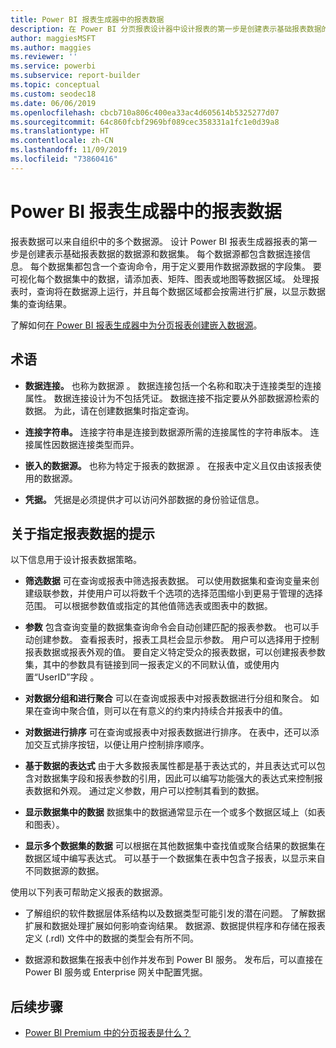 ```yaml
---
title: Power BI 报表生成器中的报表数据
description: 在 Power BI 分页报表设计器中设计报表的第一步是创建表示基础报表数据的数据源和数据集。
author: maggiesMSFT
ms.author: maggies
ms.reviewer: ''
ms.service: powerbi
ms.subservice: report-builder
ms.topic: conceptual
ms.custom: seodec18
ms.date: 06/06/2019
ms.openlocfilehash: cbcb710a806c400ea33ac4d605614b5325277d07
ms.sourcegitcommit: 64c860fcbf2969bf089cec358331a1fc1e0d39a8
ms.translationtype: HT
ms.contentlocale: zh-CN
ms.lasthandoff: 11/09/2019
ms.locfileid: "73860416"
---
```

# <a name="report-data-in-power-bi-report-builder"></a>Power BI 报表生成器中的报表数据

报表数据可以来自组织中的多个数据源。 设计 Power BI 报表生成器报表的第一步是创建表示基础报表数据的数据源和数据集。 每个数据源都包含数据连接信息。 每个数据集都包含一个查询命令，用于定义要用作数据源数据的字段集。 要可视化每个数据集中的数据，请添加表、矩阵、图表或地图等数据区域。 处理报表时，查询将在数据源上运行，并且每个数据区域都会按需进行扩展，以显示数据集的查询结果。  

了解如何[在 Power BI 报表生成器中为分页报表创建嵌入数据源](paginated-reports-embedded-data-source.md)。


##  <a name="BkMk_ReportDataTerms"></a> 术语  
  
- **数据连接。** 也称为数据源  。 数据连接包括一个名称和取决于连接类型的连接属性。 数据连接设计为不包括凭证。 数据连接不指定要从外部数据源检索的数据。 为此，请在创建数据集时指定查询。  
  
- **连接字符串。** 连接字符串是连接到数据源所需的连接属性的字符串版本。 连接属性因数据连接类型而异。  
  
- **嵌入的数据源。** 也称为特定于报表的数据源  。 在报表中定义且仅由该报表使用的数据源。  
  
- **凭据。** 凭据是必须提供才可以访问外部数据的身份验证信息。  
  
##  <a name="BkMk_ReportDataTips"></a> 关于指定报表数据的提示

 以下信息用于设计报表数据策略。  
  
- **筛选数据** 可在查询或报表中筛选报表数据。 可以使用数据集和查询变量来创建级联参数，并使用户可以将数千个选项的选择范围缩小到更易于管理的选择范围。 可以根据参数值或指定的其他值筛选表或图表中的数据。  
  
- **参数** 包含查询变量的数据集查询命令会自动创建匹配的报表参数。 也可以手动创建参数。 查看报表时，报表工具栏会显示参数。 用户可以选择用于控制报表数据或报表外观的值。 要自定义特定受众的报表数据，可以创建报表参数集，其中的参数具有链接到同一报表定义的不同默认值，或使用内置“UserID”字段  。 
  
- **对数据分组和进行聚合** 可以在查询或报表中对报表数据进行分组和聚合。 如果在查询中聚合值，则可以在有意义的约束内持续合并报表中的值。  
  
- **对数据进行排序** 可在查询或报表中对报表数据进行排序。 在表中，还可以添加交互式排序按钮，以便让用户控制排序顺序。  
  
- **基于数据的表达式** 由于大多数报表属性都是基于表达式的，并且表达式可以包含对数据集字段和报表参数的引用，因此可以编写功能强大的表达式来控制报表数据和外观。 通过定义参数，用户可以控制其看到的数据。  
  
- **显示数据集中的数据** 数据集中的数据通常显示在一个或多个数据区域上（如表和图表）。  
  
- **显示多个数据集的数据** 可以根据在其他数据集中查找值或聚合结果的数据集在数据区域中编写表达式。 可以基于一个数据集在表中包含子报表，以显示来自不同数据源的数据。  
  
 使用以下列表可帮助定义报表的数据源。  
  
- 了解组织的软件数据层体系结构以及数据类型可能引发的潜在问题。 了解数据扩展和数据处理扩展如何影响查询结果。 数据源、数据提供程序和存储在报表定义 (.rdl) 文件中的数据的类型会有所不同。  
  
- 数据源和数据集在报表中创作并发布到 Power BI 服务。 发布后，可以直接在 Power BI 服务或 Enterprise 网关中配置凭据。 

## <a name="next-steps"></a>后续步骤

- [Power BI Premium 中的分页报表是什么？](paginated-reports-report-builder-power-bi.md)  
